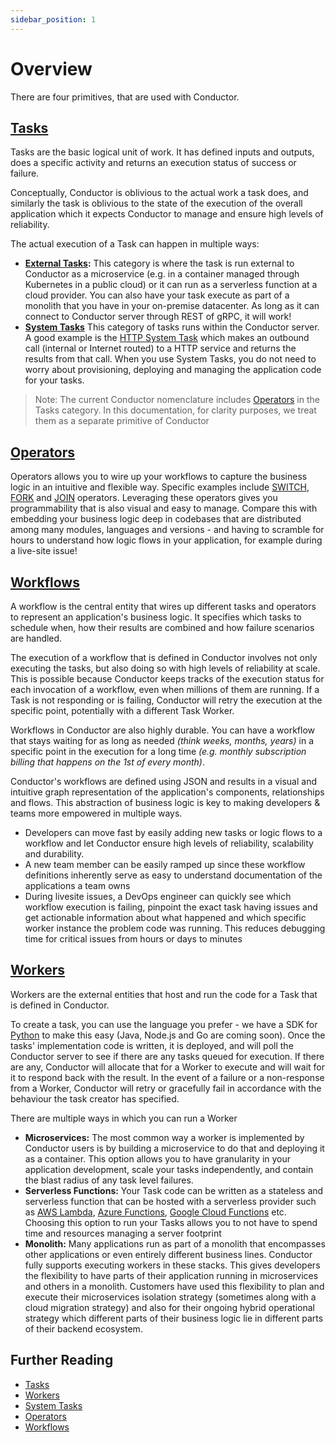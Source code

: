 ```yaml
---
sidebar_position: 1
---
```


# Overview

There are four primitives, that are used with Conductor.

## [Tasks](tasks-and-workers.md#Conductor-Tasks)
Tasks are the basic logical unit of work. It has defined inputs and outputs, does a specific activity and returns an execution status of success or failure. 

Conceptually, Conductor is oblivious to the actual work a task does, and similarly the task is oblivious to the state of the execution of the overall application which it expects Conductor to manage and ensure high levels of reliability.

The actual execution of a Task can happen in multiple ways:
* **[External Tasks](tasks-and-workers.md#Conductor-Tasks):** This category is where the task is run external to Conductor as a microservice (e.g. in a container managed through Kubernetes in a public cloud) or it can run as a serverless function at a cloud provider. You can also have your task execute as part of a monolith that you have in your on-premise datacenter. As long as it can connect to Conductor server through REST of gRPC, it will work! 
* **[System Tasks](system-tasks.md)** This category of tasks runs within the Conductor server. A good example is the [HTTP System Task](../../reference-docs/system-tasks/http-task.md) which makes an outbound call (internal or Internet routed) to a HTTP service  and returns the results from that call. When you use System Tasks, you do not need to worry about provisioning, deploying and managing the application code for your tasks. 
> Note: The current Conductor nomenclature includes [Operators](operators.md) in the Tasks category. In this documentation, for clarity purposes, we treat them as a separate primitive of Conductor
## [Operators](operators.md)
Operators allows you to wire up your workflows to capture the business logic in an intuitive and flexible way. Specific examples include [SWITCH](../../reference-docs/switch-task.md), [FORK](../../reference-docs/fork-task.md) and [JOIN](../../reference-docs/join-task.md) operators. Leveraging these operators gives you programmability that is also visual and easy to manage. Compare this with embedding your business logic deep in codebases that are distributed among many modules, languages and versions - and having to scramble for hours to understand how logic flows in your application, for example during a live-site issue!

## [Workflows](workflows.md)
A workflow is the central entity that wires up different tasks and operators to represent an application's business logic. It specifies which tasks to schedule when, how their results are combined and how failure scenarios are handled. 

The execution of a workflow that is defined in Conductor involves not only executing the tasks, but also doing so with high levels of reliability at scale. This is possible because Conductor keeps tracks of the execution status for each invocation of a workflow, even when millions of them are running. If a Task is not responding or is failing, Conductor will retry the execution at the specific point, potentially with a different Task Worker.  

Workflows in Conductor are also highly durable. You can have a workflow that stays waiting for as long as needed *(think weeks, months, years)* in a specific point in the execution for a long time *(e.g. monthly subscription billing that happens on the 1st of every month)*.

Conductor's workflows are defined using JSON and results in a visual and intuitive graph representation of the application's components, relationships and flows. This abstraction of business logic is key to making developers & teams more empowered in multiple ways. 
* Developers can move fast by easily adding new tasks or logic flows to a workflow and let Conductor ensure high levels of reliability, scalability and durability.
* A new team member can be easily ramped up since these workflow definitions inherently serve as easy to understand documentation of the applications a team owns
* During livesite issues, a DevOps engineer can quickly see which workflow execution is failing, pinpoint the exact task having issues and get actionable information about what happened and which specific worker instance the problem code was running. This reduces debugging time for critical issues from hours or days to minutes



## [Workers](tasks-and-workers.md#Conductor-Workers)
Workers are the external entities that host and run the code for a Task that is defined in Conductor. 

To create a task, you can use the language you prefer - we have a SDK for [Python](/content/docs/how-tos/python-sdk) to make this easy (Java, Node.js and Go are coming soon). Once the tasks' implementation code is written, it is deployed, and will poll the Conductor server to see if there are any tasks queued for execution. If there are any, Conductor will allocate that for a Worker to execute and will wait for it to respond back with the result. In the event of a failure or a non-response from a Worker, Conductor will retry or gracefully fail in accordance with the behaviour the task creator has specified. 

There are multiple ways in which you can run a Worker
* **Microservices:** The most common way a worker is implemented by Conductor users is by building a microservice to do that and deploying it as a container. This option allows you to have granularity in your application development, scale your tasks independently, and contain the blast radius of any task level failures.
* **Serverless Functions:** Your Task code can be written as a stateless and serverless function that can be hosted with a serverless provider such as [AWS Lambda](https://aws.amazon.com/lambda/), [Azure Functions](https://azure.microsoft.com/en-us/services/functions/), [Google Cloud Functions](https://cloud.google.com/functions) etc. Choosing this option to run your Tasks allows you to not have to spend time and resources managing a server footprint
* **Monolith:** Many applications run as part of a monolith that encompasses other applications or even entirely different business lines. Conductor fully supports executing workers in these stacks. This gives developers the flexibility to have parts of their application running in microservices and others in a monolith. Customers have used this flexibility to plan and execute their microservices isolation strategy (sometimes along with a cloud migration strategy) and also for their ongoing hybrid operational strategy which different parts of their business logic lie in different parts of their backend ecosystem.

## Further Reading
* [Tasks](tasks-and-workers.md#tasks)
* [Workers](tasks-and-workers.md#workers)
* [System Tasks](system-tasks.md)
* [Operators](operators.md)
* [Workflows](workflows.md)



